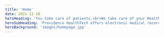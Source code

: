 ```yaml
---
title: 'Home'
date: 2021-12-18
heroHeading: 'You take care of patients.<br>We take care of your Health IT.'
heroSubHeading: 'Providence HealthTech offers electronic medical records solutions for your practice. Specializing in School Nursing solutions, Providence HealthTech is dedicated to providing a web-based EMR solution that integrates into your workflow, allowing you to do what you do best: care for your patients.'
heroBackground: 'images/homepage.jpg'
---
```

